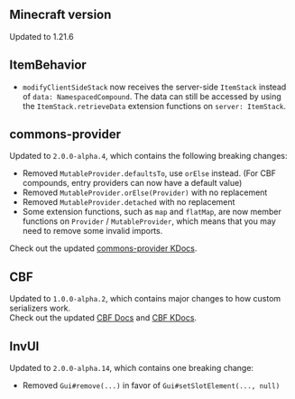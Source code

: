 ## Minecraft version

Updated to 1.21.6

## ItemBehavior

- `modifyClientSideStack` now receives the server-side `ItemStack` instead of `data: NamespacedCompound`. 
   The data can still be accessed by using the `ItemStack.retrieveData` extension functions on `server: ItemStack`.

## commons-provider

Updated to `2.0.0-alpha.4`, which contains the following breaking changes:

- Removed `MutableProvider.defaultsTo`, use `orElse` instead. (For CBF compounds, entry providers can now have a default value)
- Removed `MutableProvider.orElse(Provider)` with no replacement
- Removed `MutableProvider.detached` with no replacement
- Some extension functions, such as `map` and `flatMap`, are now member functions on `Provider` / `MutableProvider`, which
  means that you may need to remove some invalid imports.

Check out the updated [commons-provider KDocs](https://commons.dokka.xenondevs.xyz/commons-provider/xyz.xenondevs.commons.provider/index.html).

## CBF

Updated to `1.0.0-alpha.2`, which contains major changes to how custom serializers work.  
Check out the updated [CBF Docs](../../../../../cbf) and [CBF KDocs](https://cbf.dokka.xenondevs.xyz).

## InvUI

Updated to `2.0.0-alpha.14`, which contains one breaking change:

- Removed `Gui#remove(...)` in favor of `Gui#setSlotElement(..., null)`